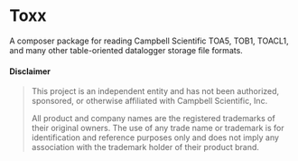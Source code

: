 # Toxx
A composer package for reading Campbell Scientific TOA5, TOB1, TOACL1, and many other table-oriented datalogger storage file formats.


#### Disclaimer

> This project is an independent entity and has not been authorized,
> sponsored, or otherwise affiliated with Campbell Scientific, Inc.
> 
> All product and company names are the registered trademarks of their original owners. The use of any trade name 
> or trademark is for identification and reference purposes only and does not imply any association 
> with the trademark holder of their product brand.
